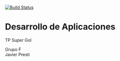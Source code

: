 [![Build Status](https://travis-ci.org/presti/dapp-sgol.svg)](https://travis-ci.org/presti/dapp-sgol)

# Desarrollo de Aplicaciones
TP Super Gol

Grupo F<br />
Javier Presti

